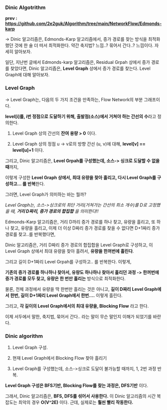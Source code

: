 ### Dinic Algotrithm ###

**prev : https://github.com/2e2guk/Algorithm/tree/main/NetworkFlow/Edmonds-karp**

-> Dinic 알고리즘은, Edmonds-Karp 알고리즘에서, 증가 경로를 찾는 방식을 최적화했던 것에 한 술 더 떠서 최적화한다. 약간 축지법? 느낌..? 묶어서 간다..? 느낌이다. 자세히 알아보자. 

일단, 지난번 글에서 Edmonds-karp 알고리즘은, Residual Grpah 상에서 증가 경로를 찾았다면, Dinic 알고리즘은, **Level Graph** 상에서 증가 경로를 찾는다. Level Graph에 대해 알아보자. 

### Level Graph ###

-> Level Graph는, 다음의 두 가지 조건을 만족하는, Flow Network의 부분 그래프이다. 

**level[i]를, i번 정점으로 도달하기 위해, 출발점(소스)에서 거쳐야 하는 간선의 수**라고 정의한다. 

1. Level Graph 상의 간선의 **잔여 용량 > 0** 이다. 

2. Level Graph 상의 정점 u -> v로의 방향 간선 (u, v)에 대해, **level[v] == level[u]+1** 이다. 

그리고, Dinic 알고리즘은, **Level Grpah를 구성했는데, 소스-> 싱크로 도달할 수 없을 때**까지, 

이렇게 구성한 **Level Graph 상에서, 최대 유량을 찾아 흘리고, 다시 Level Graph를 구성하고... 를 반복**한다.  

그러면, Level Graph가 의미하는 바는 뭘까? 

*Level Graph는, 소스->싱크로의 최단 거리(거쳐가는 간선의 최소 개수)를 D로 고정했을 때, **거리 D짜리, 증가 경로의 합집합** 을 의미한다!!*

Edmonds-Karp 알고리즘은, 거리 D까리 증가 경로를 하나 찾고, 유량을 흘리고, 또 하나 찾고, 유량을 흘리고, 이제 더 이상 D짜리 증가 경로를 찾을 수 없다면 D+1짜리 증가 경로를 찾고..를 반복했다면, 

Dinic 알고리즘은, 거리 D짜리 증가 경로의 합집합을 Level Graph로 구성하고, 이 Level Graph 상에서 최대 유량을 찾아 흘려서, **유량을 한꺼번에 흘린다**. 

그리고 길이 D+1짜리 Level Grpah를 구성하고.. 를 반복한다. 이렇게, 

**기존의 증가 경로를 하나하나 찾아서, 유량도 하나하나 찾아서 흘리던 과정 -> 한꺼번에 증가 경로를 모두 찾고, 유량은 한 번만 흘리는** 방식으로 최적화한다. 

물론, 전체 과정에서 유량을 딱 한번만 흘리는 것은 아니고, **길이 D짜리 Level Graph에서 한번, 길이 D+1짜리 Level Graph에서 한번....** 이렇게 흘린다.

그리고, **각 길이의 Level Graph에서의 최대 유량을, Blocking Flow** 라고 한다. 

이제 서두에서 말한, 축지법, 묶어서 간다.. 라는 말이 무슨 말인지 이해가 되었기를 바란다.

### Dinic algorithm ###

1. Level Graph 구성.

2. 현재 Level Graph에서 Blocking Flow 찾아 흘리기

3. Level Graph를 구성했는데, 소스->싱크로 도달이 불가능할 때까지, 1, 2번 과정 반복.

**Level Graph 구성은 BFS기반, Blocking Flow를 찾는 과정은, DFS기반** 이다. 

그래서, Dinic 알고리즘은, **BFS, DFS를 섞어서 사용한다.** 이 Dinic 알고리즘의 시간 복잡도는 최악의 경우 **O(V^2E)** 이다. 근데, 실제로는 **훨씬 빨리 작동한다.**
